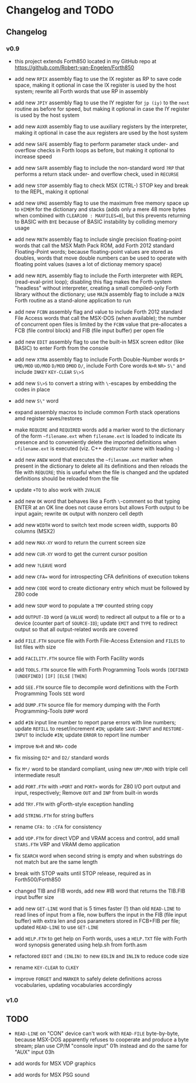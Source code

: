 # Changelog and TODO

## Changelog

### v0.9

- this project extends Forth850 located in my GitHub repo at <https://github.com/Robert-van-Engelen/Forth850> 

- add new `RPIX` assembly flag to use the IX register as RP to save code space, making it optional in case the IX register is used by the host system; rewrite all Forth words that use RP in assembly

- add new `JPIY` assembly flag to use the IY register for `jp (iy)` to the `next` routine as before for speed, but making it optional in case the IY register is used by the host system

- add new `AUXR` assembly flag to use auxiliary registers by the interpreter, making it optional in case the aux registers are used by the host system

- add new `SAFE` assembly flag to perform parameter stack under- and overflow checks in Forth loops as before, but making it optional to increase speed

- add new `SAFR` assembly flag to include the non-standard word `?RP` that performs a return stack under- and overflow check, used in `RECURSE`

- add new `STOP` assembly flag to check MSX (CTRL-) STOP key and break to the REPL, making it optional

- add new `UPHI` assembly flag to use the maximum free memory space up to `HIMEM` for the dictionary and stacks (adds only a mere 48 more bytes when combined with `CLEAR100 : MAXFILES=0`), but this prevents returning to BASIC with `BYE` because of BASIC instability by colliding memory usage

- add new `MATH` assembly flag to include single precision floating-point words that call the MSX Math Pack ROM, add Forth 2012 standard Floating-Point words; because floating-point values are stored as doubles, words that move double numbers can be used to operate with floating point values (saves a lot of dictionay memory space)

- add new `REPL` assembly flag to include the Forth interpreter with REPL (read-eval-print loop); disabling this flag makes the Forth system "headless" without interpreter, creating a small compiled-only Forth library without the dictionary; use `MAIN` assembly flag to include a `MAIN` Forth routine as a stand-alone application to run

- add new `FCBN` assembly flag and value to include Forth 2012 standard File Access words that call the MSX-DOS (when available); the number of concurrent open files is limited by the `FCBN` value that pre-allocates a FCB (file control block) and FIB (file input buffer) per open file

- add new `EDIT` assembly flag to use the built-in MSX screen editor (like BASIC) to enter Forth from the console

- add new `XTRA` assembly flag to include Forth Double-Number words `D*` `UMD/MOD` `UD/MOD` `D/MOD` `DMOD` `D/`, include Forth Core words `N>R` `NR>` `S\"` and include `INKEY` `KEY-CLEAR` `S\>S`

- add new `S\>S` to convert a string with `\`-escapes by embedding the codes in place

- add new `S\"` word

- expand assembly macros to include common Forth stack operations amd register saves/restores

- make `REQUIRE` and `REQUIRED` words add a marker word to the dictionary of the form `~filename.ext` when `filename.ext` is loaded to indicate its presence and to conveniently delete the imported definitions when `~filename.ext` is executed (viz. C++ destructor name with leading `~`)

- add new `ANEW` word that executes the `~filename.ext` marker when present in the dictionary to delete all its definitions and then reloads the file with `REQUIRE`; this is useful when the file is changed and the updated definitions should be reloaded from the file

- update `+TO` to also work with `2VALUE`

- add new `OK` word that behaves like a Forth `\`-comment so that typing ENTER at an OK line does not cause errors but allows Forth output to be input again; rewrite `OK` output with nonzero cell depth

- add new `WIDTH` word to switch text mode screen width, supports 80 columns (MSX2)

- add new `MAX-XY` word to return the current screen size

- add new `CUR-XY` word to get the current cursor position

- add new `?LEAVE` word

- add new `CFA=` word for introspecting CFA definitions of execution tokens

- add new `CODE` word to create dictionary entry which must be followed by Z80 code

- add new `SDUP` word to populate a `TMP` counted string copy

- add `OUTPUT-ID` word (a `VALUE` word) to redirect all output to a file or to a device (counter part of `SOURCE-ID`); update `EMIT` and `TYPE` to redirect output so that all output-related words are covered

- add `FILE.FTH` source file with Forth File-Access Extension and `FILES` to list files with size

- add `FACILITY.FTH` source file with Forth Facility words

- add `TOOLS.FTH` source file with Forth Programming Tools words `[DEFINED` `[UNDEFINED]` `[IF]` `[ELSE` `[THEN]`

- add `SEE.FTH` source file to decompile word definitions with the Forth Programming Tools `SEE` word

- add `DUMP.FTH` source file for memory dumping with the Forth Programming-Tools `DUMP` word

- add `#IN` input line number to report parse errors with line numbers; update `REFILL` to reset/increment `#IN`; update `SAVE-INPUT` and `RESTORE-INPUT` to include `#IN`; update `ERROR` to report line number

- improve `N>R` and `NR>` code

- fix missing `D2*` and `D2/` standard words

- fix `M*/` word to be standard compliant, using new `UM*/MOD` with triple cell intermediate result

- add `PORT.FTH` with `>PORT` and `PORT>` words for Z80 I/O port output and input, respectively; Remove `OUT` and `INP` from built-in words

- add `TRY.FTH` with gForth-style exception handling

- add `STRING.FTH` for string buffers

- rename `CFA:` to `:CFA` for consistency

- add `VDP.FTH` for direct VDP and VRAM access and control, add small `STARS.FTH` VRP and VRAM demo application

- fix `SEARCH` word when second string is empty and when substrings do not match but are the same length

- break with STOP waits until STOP release, required as in Forth500/Forth850

- changed TIB and FIB words, add new #IB word that returns the TIB.FIB input buffer size

- add new `GET-LINE` word that is 5 times faster (!) than old `READ-LINE` to read lines of input from a file, now buffers the input in the FIB (file input buffer) with extra len and pos parameters stored in FCB+FIB per file; updated `READ-LINE` to use `GET-LINE`

- add `HELP.FTH` to get help on Forth words, uses a `HELP.TXT` file with Forth word synopsis generated using help.sh from forth.asm

- refactored `EDIT` and `(INLIN)` to new `EDLIN` and `INLIN` to reduce code size

- rename `KEY-CLEAR` to `CLKEY`

- improve `FORGET` and `MARKER` to safely delete definitions across vocabularies, updating vocabularies accordingly

### v1.0

## TODO

- `READ-LINE` on "CON" device can't work with `READ-FILE` byte-by-byte, because MSX-DOS apparently refuses to cooperate and produce a byte stream; plan use CP/M "console input" 01h instead and do the same for "AUX" input 03h

- add words for MSX VDP graphics

- add words for MSX PSG sound


